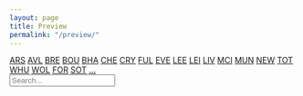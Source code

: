 ```yaml
---
layout: page
title: Preview
permalink: "/preview/"
---
```


<div class="filter">
  <a href="#" class="topic" data-name="ARS">ARS</a> 
  <a href="#" class="topic" data-name="AVL">AVL</a> 
  <a href="#" class="topic" data-name="BRE">BRE</a> 
  <a href="#" class="topic" data-name="BOU">BOU</a> 
  <a href="#" class="topic" data-name="BHA">BHA</a> 
  <a href="#" class="topic" data-name="CHE">CHE</a> 
  <a href="#" class="topic" data-name="CRY">CRY</a> 
  <a href="#" class="topic" data-name="FUL">FUL</a> 
  <a href="#" class="topic" data-name="EVE">EVE</a> 
  <a href="#" class="topic" data-name="LEE">LEE</a> 
  <a href="#" class="topic" data-name="LEI">LEI</a> 
  <a href="#" class="topic" data-name="LIV">LIV</a> 
  <a href="#" class="topic" data-name="MCI">MCI</a> 
  <a href="#" class="topic" data-name="MUN">MUN</a> 
  <a href="#" class="topic" data-name="NEW">NEW</a> 
  <a href="#" class="topic" data-name="TOT">TOT</a> 
  <a href="#" class="topic" data-name="WHU">WHU</a> 
  <a href="#" class="topic" data-name="WOL">WOL</a> 
  <a href="#" class="topic" data-name="FOR">FOR</a> 
  <a href="#" class="topic" data-name="SOT">SOT</a> 
  <a href="#" class="topic" data-name="other">...</a>
  <a href="https://tacticsjournal.com/search/"><i class="fas fa-search" aria-hidden="true"></i></a>
</div>
<input type="text" id="search-input" placeholder="Search...">
<ul id="search-results"></ul>
<ul id="post-list"></ul>

<script src="/js/home.js"></script>
